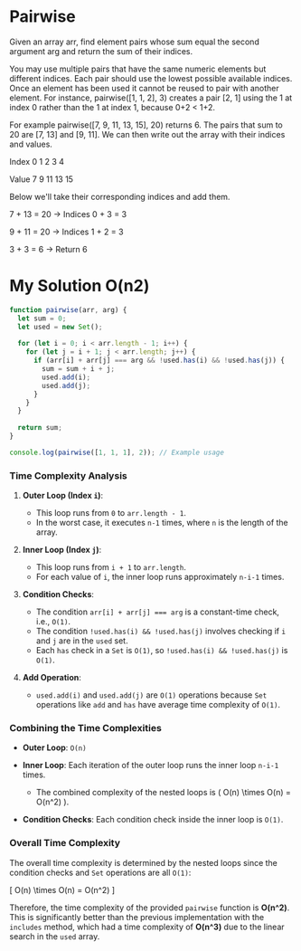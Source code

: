 # Pairwise

Given an array arr, find element pairs whose sum equal the second argument arg and return the sum of their indices.

You may use multiple pairs that have the same numeric elements but different indices. Each pair should use the lowest possible available indices. Once an element has been used it cannot be reused to pair with another element. For instance, pairwise([1, 1, 2], 3) creates a pair [2, 1] using the 1 at index 0 rather than the 1 at index 1, because 0+2 < 1+2.

For example pairwise([7, 9, 11, 13, 15], 20) returns 6. The pairs that sum to 20 are [7, 13] and [9, 11]. We can then write out the array with their indices and values.

Index	0	1	2	3	4

Value	7	9	11	13	15

Below we'll take their corresponding indices and add them.

7 + 13 = 20 → Indices 0 + 3 = 3

9 + 11 = 20 → Indices 1 + 2 = 3

3 + 3 = 6 → Return 6

# My Solution O(n2)
``` javascript
function pairwise(arr, arg) {
  let sum = 0;
  let used = new Set();
  
  for (let i = 0; i < arr.length - 1; i++) {
    for (let j = i + 1; j < arr.length; j++) {
      if (arr[i] + arr[j] === arg && !used.has(i) && !used.has(j)) {
        sum = sum + i + j;
        used.add(i);
        used.add(j);
      }
    }
  }
  
  return sum;
}

console.log(pairwise([1, 1, 1], 2)); // Example usage
```

### Time Complexity Analysis

1. **Outer Loop (Index `i`)**:
   - This loop runs from `0` to `arr.length - 1`.
   - In the worst case, it executes `n-1` times, where `n` is the length of the array.

2. **Inner Loop (Index `j`)**:
   - This loop runs from `i + 1` to `arr.length`.
   - For each value of `i`, the inner loop runs approximately `n-i-1` times.

3. **Condition Checks**:
   - The condition `arr[i] + arr[j] === arg` is a constant-time check, i.e., `O(1)`.
   - The condition `!used.has(i) && !used.has(j)` involves checking if `i` and `j` are in the `used` set.
   - Each `has` check in a `Set` is `O(1)`, so `!used.has(i) && !used.has(j)` is `O(1)`.

4. **Add Operation**:
   - `used.add(i)` and `used.add(j)` are `O(1)` operations because `Set` operations like `add` and `has` have average time complexity of `O(1)`.

### Combining the Time Complexities

- **Outer Loop**: `O(n)`
- **Inner Loop**: Each iteration of the outer loop runs the inner loop `n-i-1` times.
  - The combined complexity of the nested loops is \( O(n) \times O(n) = O(n^2) \).

- **Condition Checks**: Each condition check inside the inner loop is `O(1)`.

### Overall Time Complexity

The overall time complexity is determined by the nested loops since the condition checks and `Set` operations are all `O(1)`:

\[ O(n) \times O(n) = O(n^2) \]

Therefore, the time complexity of the provided `pairwise` function is **O(n^2)**. This is significantly better than the previous implementation with the `includes` method, which had a time complexity of **O(n^3)** due to the linear search in the `used` array.


